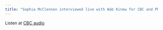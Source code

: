 ```yaml
---
title: "Sophia McClennen interviewed live with Wab Kinew for CBC and PRI on Colbert's legacy."
---
```

Listen at [CBC audio](https://www.cbc.ca/q/popupaudio.html?clipIds=2642530407)
